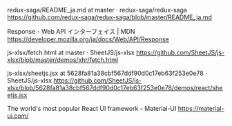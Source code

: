 
redux-saga/README_ja.md at master · redux-saga/redux-saga
https://github.com/redux-saga/redux-saga/blob/master/README_ja.md

Response - Web API インターフェイス | MDN
https://developer.mozilla.org/ja/docs/Web/API/Response

js-xlsx/fetch.html at master · SheetJS/js-xlsx
https://github.com/SheetJS/js-xlsx/blob/master/demos/xhr/fetch.html

js-xlsx/sheetjs.jsx at 5628fa81a38cbf567ddf90d0c17eb63f253e0e78 · SheetJS/js-xlsx
https://github.com/SheetJS/js-xlsx/blob/5628fa81a38cbf567ddf90d0c17eb63f253e0e78/demos/react/sheetjs.jsx

The world's most popular React UI framework - Material-UI
https://material-ui.com/
